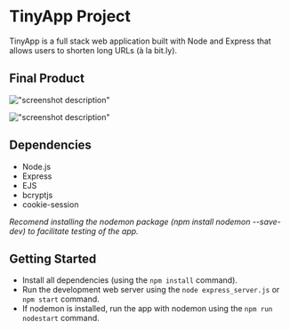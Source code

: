 # TinyApp Project

TinyApp is a full stack web application built with Node and Express that allows users to shorten long URLs (à la bit.ly).

## Final Product

!["screenshot description"](#)

!["screenshot description"](#)

## Dependencies

- Node.js
- Express
- EJS
- bcryptjs
- cookie-session

*Recomend installing the nodemon package (npm install nodemon --save-dev) to facilitate testing of the app.*


## Getting Started

- Install all dependencies (using the `npm install` command).
- Run the development web server using the `node express_server.js` or `npm start` command.
- If nodemon is installed, run the app with nodemon using the `npm run nodestart` command.